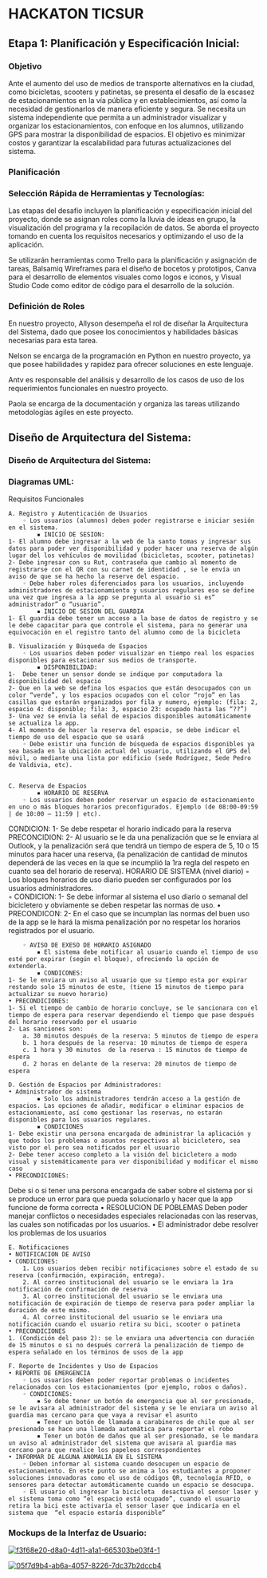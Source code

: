 # HACKATON TICSUR

## Etapa 1: Planificación y Especificación Inicial:
### Objetivo

Ante el aumento del uso de medios de transporte alternativos en la ciudad, como bicicletas, scooters y patinetas, se presenta el desafío de la escasez de estacionamientos en la vía pública y en establecimientos, así como la necesidad de gestionarlos de manera eficiente y segura. Se necesita un sistema independiente que permita a un administrador visualizar y organizar los estacionamientos, con enfoque en los alumnos, utilizando GPS para mostrar la disponibilidad de espacios. El objetivo es minimizar costos y garantizar la escalabilidad para futuras actualizaciones del sistema.

### Planificación
### Selección Rápida de Herramientas y Tecnologías: 
Las etapas del desafío incluyen la planificación y especificación inicial del proyecto, donde se asignan roles como la lluvia de ideas en grupo, la visualización del programa y la recopilación de datos. Se aborda el proyecto tomando en cuenta los requisitos necesarios y optimizando el uso de la aplicación.

Se utilizarán herramientas como Trello para la planificación y asignación de tareas, Balsamiq Wireframes para el diseño de bocetos y prototipos, Canva para el desarrollo de elementos visuales como logos e iconos, y Visual Studio Code como editor de código para el desarrollo de la solución.


### Definición de Roles

En nuestro proyecto, Allyson desempeña el rol de diseñar la Arquitectura del Sistema, dado que posee los conocimientos y habilidades básicas necesarias para esta tarea.

Nelson se encarga de la programación en Python en nuestro proyecto, ya que posee habilidades y rapidez para ofrecer soluciones en este lenguaje.

Antv es responsable del análisis y desarrollo de los casos de uso de los requerimientos funcionales en nuestro proyecto.

Paola se encarga de la documentación y organiza las tareas utilizando metodologías ágiles en este proyecto.

## Diseño de Arquitectura del Sistema: 


###  Diseño de Arquitectura del Sistema: 
### Diagramas UML:
Requisitos Funcionales 
 
    A. Registro y Autenticación de Usuarios 
        ◦ Los usuarios (alumnos) deben poder registrarse e iniciar sesión en el sistema. 
            ▪ INICIO DE SESION:
    1- El alumno debe ingresar a la web de la santo tomas y ingresar sus datos para poder ver disponibilidad y poder hacer una reserva de algún lugar del los vehículos de movilidad (bicicletas, scooter, patinetas)
    2- Debe ingresar con su Rut, contraseña que cambio al momento de registrarse con el QR con su carnet de identidad , se le envía un aviso de que se ha hecho la reserve del espacio.
        ◦ Debe haber roles diferenciados para los usuarios, incluyendo administradores de estacionamiento y usuarios regulares eso se define una vez que ingresa a la app se pregunta al usuario si es“ administrador” o “usuario”.
            ▪ INICIO DE SESION DEL GUARDIA
    1- El guardia debe tener un acceso a la base de datos de registro y se le debe capacitar para que controle el sistema, para no generar una equivocación en el registro tanto del alumno como de la bicicleta

    B. Visualización y Búsqueda de Espacios 
        ◦ Los usuarios deben poder visualizar en tiempo real los espacios disponibles para estacionar sus medios de transporte. 
            ▪ DISPONIBILIDAD:
    1-  Debe tener un sensor donde se indique por computadora la disponibilidad del espacio
    2- Que en la web se defina los espacios que están desocupados con un color “verde”, y los espacios ocupados con el color “rojo” en las casillas que estarán organizados por fila y numero, ejemplo: (fila: 2, espacio 4: disponible; fila: 3, espacio 23: ocupado hasta las “??”)
    3- Una vez se envía la señal de espacios disponibles automáticamente se actualiza la app.
    4- Al momento de hacer la reserva del espacio, se debe indicar el tiempo de uso del espacio que se usará
        ◦ Debe existir una función de búsqueda de espacios disponibles ya sea basada en la ubicación actual del usuario, utilizando el GPS del móvil, o mediante una lista por edificio (sede Rodríguez, Sede Pedro de Valdivia, etc). 

 
    C. Reserva de Espacios 
            ▪ HORARIO DE RESERVA
        ◦ Los usuarios deben poder reservar un espacio de estacionamiento en uno o más bloques horarios preconfigurados. Ejemplo (de 08:00-09:59 | de 10:00 – 11:59 | etc). 
CONDICION:
    1- Se debe respetar el horario indicado para la reserva
PRECONCIDION:
    2- Al usuario se le da una penalización que se le enviara al Outlook, y la penalización será que tendrá un tiempo de espera de 5, 10 o 15 minutos para hacer una reserva, (la penalización de cantidad de minutos dependerá de las veces en la que se incumplió la 1ra regla del respeto en cuanto sea del horario de reserva).
HORARIO DE SISTEMA (nivel diario)
        ◦ Los bloques horarios de uso diario pueden ser configurados por los usuarios administradores.  
        ◦ CONDICION: 
    1- Se debe informar al sistema el uso diario o semanal del bicicletero y obviamente se deben respetar las normas de uso.
    • PRECONDICON:
    2- En el caso que se incumplan las normas del buen uso de la app se le hará la misma penalización por no respetar los horarios registrados por el usuario. 






        ◦ AVISO DE EXESO DE HORARIO ASIGNADO
            ▪ El sistema debe notificar al usuario cuando el tiempo de uso esté por expirar (según el bloque), ofreciendo la opción de extenderla. 
            ▪ CONDICONES:
    1- Se le enviara un aviso al usuario que su tiempo esta por expirar restando solo 15 minutos de este, (tiene 15 minutos de tiempo para actualizar su nuevo horario)
    • PRECONDICIONES:
    1- Si el tiempo de cambio de horario concluye, se le sancionara con el tiempo de espera para reservar dependiendo el tiempo que pase después del horario reservado por el usuario
    2- Las sanciones son:
        a. 30 minutos después de la reserva: 5 minutos de tiempo de espera
        b. 1 hora después de la reserva: 10 minutos de tiempo de espera
        c. 1 hora y 30 minutos  de la reserva : 15 minutos de tiempo de espera
        d. 2 horas en delante de la reserva: 20 minutos de tiempo de espera
 
    D. Gestión de Espacios por Administradores:
    • Administrador de sistema
            ▪ Solo los administradores tendrán acceso a la gestión de espacios. Las opciones de añadir, modificar o eliminar espacios de estacionamiento, así como gestionar las reservas, no estarán disponibles para los usuarios regulares. 
            ▪ CONDICIONES
    1- Debe existir una persona encargada de administrar la aplicación y que todos los problemas o asuntos respectivos al bicicletero, sea visto por el pero sea notificados por el usuario
    2- Debe tener acceso completo a la visión del bicicletero a modo visual y sistemáticamente para ver disponibilidad y modificar el mismo caso
    • PRECONDICIONES:
Debe si o si tener una persona encargada de saber sobre el sistema por si se produce un error para que pueda solucionarlo y hacer que la app funcione de forma correcta
    • RESOLUCION DE POBLEMAS
Deben poder manejar conflictos o necesidades especiales relacionadas con las reservas, las cuales son notificadas por los usuarios. 
    • El administrador debe resolver los problemas de los usuarios

    E. Notificaciones 
    • NOTIFICACION DE AVISO
    • CONDICIONES:
        1. Los usuarios deben recibir notificaciones sobre el estado de su reserva (confirmación, expiración, entrega). 
        2. Al correo institucional del usuario se le enviara la 1ra notificación de confirmación de reserva 
        3. Al correo institucional del usuario se le enviara una notificación de expiración de tiempo de reserva para poder ampliar la duración de este mismo.
        4. Al correo institucional del usuario se le enviara una notificación cuando el usuario retira su bici, scooter o patineta
    • PRECONDICIONES
    1. (Condición del paso 2): se le enviara una advertencia con duración de 15 minutos o si no después correrá la penalización de tiempo de espera señalado en los términos de usos de la app
 
    F. Reporte de Incidentes y Uso de Espacios 
    • REPORTE DE EMERGENCIA
        ◦ Los usuarios deben poder reportar problemas o incidentes relacionados con los estacionamientos (por ejemplo, robos o daños). 
        ◦ CONDICIONES:
            ▪ Se debe tener un botón de emergencia que al ser presionado, se le avisara al administrador del sistema y se le enviara un aviso al guardia mas cercano para que vaya a revisar el asunto
            ▪ Tener un botón de llamada a carabineros de chile que al ser presionado se hace una llamada automática para reportar el robo 
            ▪ Tener un botón de daños que al ser presionado, se le mandara un aviso al administrador del sistema que avisara al guardia mas cercano para que realice los papeleos correspondientes
    • INFORMAR DE ALGUNA ANOMALIA EN EL SISTEMA
        ◦ Deben informar al sistema cuando desocupen un espacio de estacionamiento. En este punto se anima a los estudiantes a proponer soluciones innovadoras como el uso de códigos QR, tecnología RFID, o sensores para detectar automáticamente cuando un espacio se desocupa. 
        ◦ El usuario el ingresar la bicicleta  desactiva el sensor laser y el sistema toma como “el espacio está ocupado”, cuando el usuario retira la bici este activaría el sensor laser que indicaría en el sistema que  “el espacio estaría disponible”


### Mockups de la Interfaz de Usuario: 

<a href="https://ibb.co/wJNYvTn"><img src="https://i.ibb.co/N1674X0/f3f68e20-d8a0-4d11-a1a1-665303be03f4-1.jpg" alt="f3f68e20-d8a0-4d11-a1a1-665303be03f4-1" border="0"></a>

<a href="https://ibb.co/LRSPFFz"><img src="https://i.ibb.co/fFMSggY/05f7d9b4-ab6a-4057-8226-7dc37b2dccb4.jpg" alt="05f7d9b4-ab6a-4057-8226-7dc37b2dccb4" border="0"></a>



